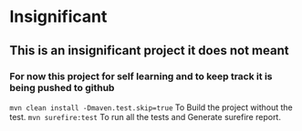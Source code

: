 # Insignificant
## This is an insignificant project it does not meant 
###  For now this project for self learning and to keep track it is being pushed to github

```mvn clean install -Dmaven.test.skip=true``` To Build the project without the test.
```mvn surefire:test``` To run all the tests and Generate surefire report.

